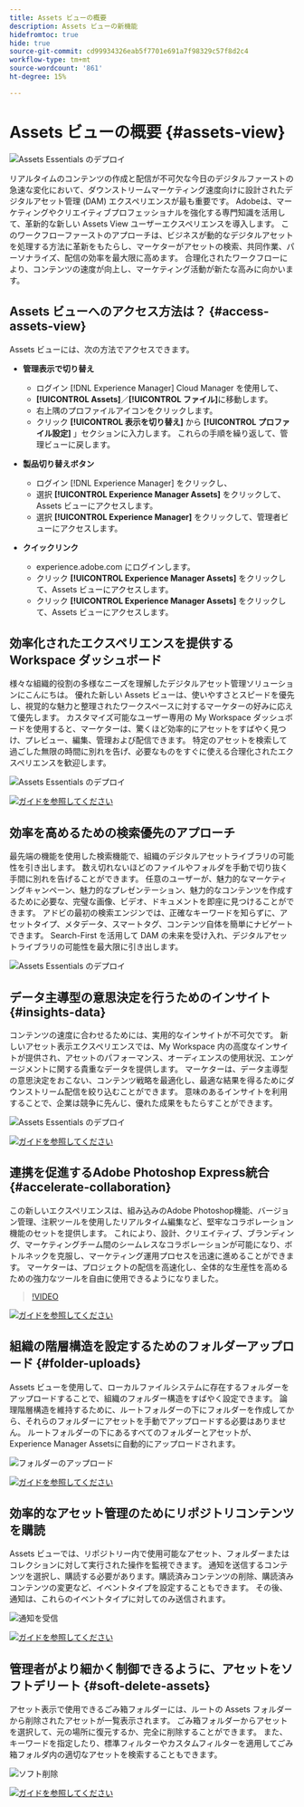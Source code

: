 ```yaml
---
title: Assets ビューの概要
description: Assets ビューの新機能
hidefromtoc: true
hide: true
source-git-commit: cd99934326eab5f7701e691a7f98329c57f8d2c4
workflow-type: tm+mt
source-wordcount: '861'
ht-degree: 15%

---
```



# Assets ビューの概要 {#assets-view}

![Assets Essentials のデプロイ](assets/banner-image.jpg)

リアルタイムのコンテンツの作成と配信が不可欠な今日のデジタルファーストの急速な変化において、ダウンストリームマーケティング速度向けに設計されたデジタルアセット管理 (DAM) エクスペリエンスが最も重要です。 Adobeは、マーケティングやクリエイティブプロフェッショナルを強化する専門知識を活用して、革新的な新しい Assets View ユーザーエクスペリエンスを導入します。 このワークフローファーストのアプローチは、ビジネスが動的なデジタルアセットを処理する方法に革新をもたらし、マーケターがアセットの検索、共同作業、パーソナライズ、配信の効率を最大限に高めます。 合理化されたワークフローにより、コンテンツの速度が向上し、マーケティング活動が新たな高みに向かいます。

## Assets ビューへのアクセス方法は？ {#access-assets-view}

Assets ビューには、次の方法でアクセスできます。

* **管理表示で切り替え**

   * ログイン [!DNL Experience Manager] Cloud Manager を使用して、
   * **[!UICONTROL Assets]**／**[!UICONTROL ファイル]**&#x200B;に移動します。
   * 右上隅のプロファイルアイコンをクリックします。
   * クリック **[!UICONTROL 表示を切り替え]** から **[!UICONTROL プロファイル設定]** 」セクションに入力します。
これらの手順を繰り返して、管理ビューに戻します。

* **製品切り替えボタン**
   * ログイン [!DNL Experience Manager] をクリックし、
   * 選択 **[!UICONTROL Experience Manager Assets]** をクリックして、Assets ビューにアクセスします。
   * 選択 **[!UICONTROL Experience Manager]** をクリックして、管理者ビューにアクセスします。

* **クイックリンク**
   * experience.adobe.com にログインします。
   * クリック **[!UICONTROL Experience Manager Assets]** をクリックして、Assets ビューにアクセスします。
   * クリック **[!UICONTROL Experience Manager Assets]** をクリックして、Assets ビューにアクセスします。


## 効率化されたエクスペリエンスを提供する Workspace ダッシュボード

様々な組織的役割の多様なニーズを理解したデジタルアセット管理ソリューションにこんにちは。 優れた新しい Assets ビューは、使いやすさとスピードを優先し、視覚的な魅力と整理されたワークスペースに対するマーケターの好みに応えて優先します。 カスタマイズ可能なユーザー専用の My Workspace ダッシュボードを使用すると、マーケターは、驚くほど効率的にアセットをすばやく見つけ、プレビュー、編集、管理および配信できます。 特定のアセットを検索して過ごした無限の時間に別れを告げ、必要なものをすぐに使える合理化されたエクスペリエンスを歓迎します。

![Assets Essentials のデプロイ](assets/my-workspace-demo.gif)

[![ガイドを参照してください](https://helpx.adobe.com/content/dam/help/en/marketing-cloud/how-to/digital-foundation/_jcr_content/main-pars/image_1250343773/see-the-guide-sm.png)](my-workspace.md)

## 効率を高めるための検索優先のアプローチ

最先端の機能を使用した検索機能で、組織のデジタルアセットライブラリの可能性を引き出します。 数え切れないほどのファイルやフォルダを手動で切り抜く手間に別れを告げることができます。 任意のユーザーが、魅力的なマーケティングキャンペーン、魅力的なプレゼンテーション、魅力的なコンテンツを作成するために必要な、完璧な画像、ビデオ、ドキュメントを即座に見つけることができます。 アドビの最初の検索エンジンでは、正確なキーワードを知らずに、アセットタイプ、メタデータ、スマートタグ、コンテンツ自体を簡単にナビゲートできます。 Search-First を活用して DAM の未来を受け入れ、デジタルアセットライブラリの可能性を最大限に引き出します。

![Assets Essentials のデプロイ](assets/search-first.gif)

## データ主導型の意思決定を行うためのインサイト {#insights-data}

コンテンツの速度に合わせるためには、実用的なインサイトが不可欠です。 新しいアセット表示エクスペリエンスでは、My Workspace 内の高度なインサイトが提供され、アセットのパフォーマンス、オーディエンスの使用状況、エンゲージメントに関する貴重なデータを提供します。 マーケターは、データ主導型の意思決定をおこない、コンテンツ戦略を最適化し、最適な結果を得るためにダウンストリーム配信を絞り込むことができます。 意味のあるインサイトを利用することで、企業は競争に先んじ、優れた成果をもたらすことができます。

![Assets Essentials のデプロイ](assets/insights-overview.gif)

[![ガイドを参照してください](https://helpx.adobe.com/content/dam/help/en/marketing-cloud/how-to/digital-foundation/_jcr_content/main-pars/image_1250343773/see-the-guide-sm.png)](manage-reports.md#view-live-statistics)

## 連携を促進するAdobe Photoshop Express統合 {#accelerate-collaboration}

この新しいエクスペリエンスは、組み込みのAdobe Photoshop機能、バージョン管理、注釈ツールを使用したリアルタイム編集など、堅牢なコラボレーション機能のセットを提供します。 これにより、設計、クリエイティブ、ブランディング、マーケティングチーム間のシームレスなコラボレーションが可能になり、ボトルネックを克服し、マーケティング運用プロセスを迅速に進めることができます。 マーケターは、プロジェクトの配信を高速化し、全体的な生産性を高めるための強力なツールを自由に使用できるようになりました。

>[!VIDEO](https://video.tv.adobe.com/v/3420922)

[![ガイドを参照してください](https://helpx.adobe.com/content/dam/help/en/marketing-cloud/how-to/digital-foundation/_jcr_content/main-pars/image_1250343773/see-the-guide-sm.png)](edit-images.md)

## 組織の階層構造を設定するためのフォルダーアップロード {#folder-uploads}

Assets ビューを使用して、ローカルファイルシステムに存在するフォルダーをアップロードすることで、組織のフォルダー構造をすばやく設定できます。 論理階層構造を維持するために、ルートフォルダーの下にフォルダーを作成してから、それらのフォルダーにアセットを手動でアップロードする必要はありません。 ルートフォルダーの下にあるすべてのフォルダーとアセットが、Experience Manager Assetsに自動的にアップロードされます。

![フォルダーのアップロード](assets/folder-uploads.gif)

[![ガイドを参照してください](https://helpx.adobe.com/content/dam/help/en/marketing-cloud/how-to/digital-foundation/_jcr_content/main-pars/image_1250343773/see-the-guide-sm.png)](add-delete.md)

## 効率的なアセット管理のためにリポジトリコンテンツを購読

Assets ビューでは、リポジトリー内で使用可能なアセット、フォルダーまたはコレクションに対して実行された操作を監視できます。 通知を送信するコンテンツを選択し、購読する必要があります。購読済みコンテンツの削除、購読済みコンテンツの変更など、イベントタイプを設定することもできます。 その後、通知は、これらのイベントタイプに対してのみ送信されます。

![通知を受信](assets/notifications.gif)

[![ガイドを参照してください](https://helpx.adobe.com/content/dam/help/en/marketing-cloud/how-to/digital-foundation/_jcr_content/main-pars/image_1250343773/see-the-guide-sm.png)](manage-notifications.md)

## 管理者がより細かく制御できるように、アセットをソフトデリート {#soft-delete-assets}

アセット表示で使用できるごみ箱フォルダーには、ルートの Assets フォルダーから削除されたアセットが一覧表示されます。 ごみ箱フォルダーからアセットを選択して、元の場所に復元するか、完全に削除することができます。 また、キーワードを指定したり、標準フィルターやカスタムフィルターを適用してごみ箱フォルダ内の適切なアセットを検索することもできます。

![ソフト削除](assets/soft-delete.gif)

[![ガイドを参照してください](https://helpx.adobe.com/content/dam/help/en/marketing-cloud/how-to/digital-foundation/_jcr_content/main-pars/image_1250343773/see-the-guide-sm.png)](navigate-view.md)




